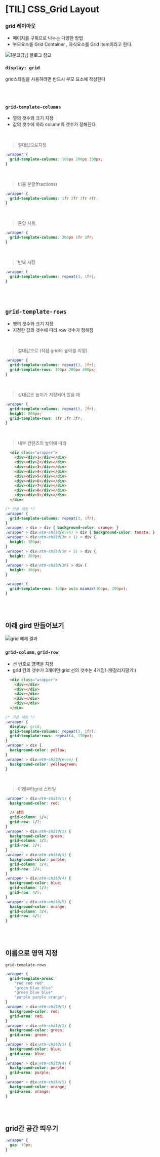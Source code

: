 # [TIL] CSS_Grid Layout

### grid 레이아웃
- 페이지를 구획으로 나누는 다양한 방법
- 부모요소를 Grid Container , 자식요소를 Grid Item이라고 한다.

![1분코딩님 블로그 참고](https://studiomeal.com/wp-content/uploads/2020/01/03-2.jpg)


### `display: grid`
grid스타일을 사용하려면 반드시 부모 요소에 작성한다

<br>
<br>

### `grid-template-columns`
- 열의 갯수와 크기 지정
- 값의 갯수에 따라 column의 갯수가 정해진다

<br>

> 절대값으로지정
```css
.wrapper {
  grid-template-columns: 100px 200px 300px;
}
```
<br>

> 비율 분할(fractions)
```css
.wrapper {
  grid-template-columns: 1fr 2fr 3fr 4fr;
}
```
<br>

> 혼합 사용
```css
.wrapper {
  grid-template-columns: 200px 1fr 3fr;
}
```
<br>

> 반복 지정
```css
.wrapper {
  grid-template-columns: repeat(3, 1fr);
}
```

<br>
<br>

## `grid-template-rows`
- 행의 갯수와 크기 지정
- 지정한 값의 갯수에 따라 row 갯수가 정해짐

<br>

> 절대값으로 (직접 grid의 높이를 지정)
```css
.wrapper {
  grid-template-columns: repeat(3, 1fr);
  grid-template-rows: 100px 200px 400px;
}
```
<br>

> 상대값은 높이가 지정되어 있을 때
```css
.wrapper {
  grid-template-columns: repeat(3, 1fr);
  height: 800px;
  grid-template-rows: 1fr 2fr 3fr;
}
```
<br>

> 내부 컨텐츠의 높이에 따라
```html
  <div class="wrapper">
    <div><div>1</div></div>
    <div><div>2</div></div>
    <div><div>3</div></div>
    <div><div>4</div></div>
    <div><div>5</div></div>
    <div><div>6</div></div>
    <div><div>7</div></div>
    <div><div>8</div></div>
    <div><div>9</div></div>
  </div>
```
```css
/* 전용 세팅 */
.wrapper {
  grid-template-columns: repeat(3, 1fr);
}
.wrapper > div > div { background-color: orange; }
.wrapper > div:nth-child(even) > div { background-color: tomato; }
.wrapper > div:nth-child(3n + 1) > div {
  height: 100px;
}
.wrapper > div:nth-child(3n + 2) > div {
  height: 200px;
}
.wrapper > div:nth-child(3n) > div {
  height: 300px;
}
```

```css
.wrapper {
  grid-template-rows: 100px auto minmax(100px, 200px);
}
```

<br>
<br>

## 아래 gird 만들어보기

![grid 예제 결과](https://gitlab.com/junseol86/fastcampus-lecture-codes/-/raw/master/2020-spring/03-css/06/screenshots/grided.png)


### `grid-column`, `grid-row`
- 선 번호로 영역을 지정
- grid 칸의 갯수가 3개이면 grid 선의 갯수는 4개임! (헷갈리지말기!)

```html
  <div class="wrapper">
    <div></div>
    <div></div>
    <div></div>
    <div></div>
    <div></div>
  </div>
```
```css
/* 기본 세팅 */
.wrapper {
  display: grid;
  grid-template-columns: repeat(3, 1fr);
  grid-template-rows: repeat(4, 150px);
}
.wrapper > div {
  background-color: yellow;
}
.wrapper > div:nth-child(even) {
  background-color: yellowgreen;
}
```
<br>

> 아래부터grid 스타일
```css
.wrapper > div:nth-child(1) {
  background-color: red;

  // 선의
  grid-column: 1/4;
  grid-row: 1/2;
}
.wrapper > div:nth-child(2) {
  background-color: green;
  grid-column: 1/2;
  grid-row: 2/4;
}
.wrapper > div:nth-child(3) {
  background-color: purple;
  grid-column: 2/4;
  grid-row: 2/4;
}
.wrapper > div:nth-child(4) {
  background-color: blue;
  grid-column: 1/3;
  grid-row: 4/5;
}
.wrapper > div:nth-child(5) {
  background-color: orange;
  grid-column: 3/4;
  grid-row: 4/5;
}
```

<br>
<br>


## 이름으로 영역 지정
`grid-template-rows`

```css
.wrapper {
  grid-template-areas:
    "red red red"
    "green blue blue"
    "green blue blue"
    "purple purple orange";
}
.wrapper > div:nth-child(1) {
  background-color: red;
  grid-area: red;
}
.wrapper > div:nth-child(2) {
  background-color: green;
  grid-area: green;
}
.wrapper > div:nth-child(3) {
  background-color: blue;
  grid-area: blue;
}
.wrapper > div:nth-child(4) {
  background-color: purple;
  grid-area: purple;
}
.wrapper > div:nth-child(5) {
  background-color: orange;
  grid-area: orange;
}
```

<br>
<br>

## grid간 공간 띄우기

```css
.wrapper {
  gap: 10px;
}
```

<br>

